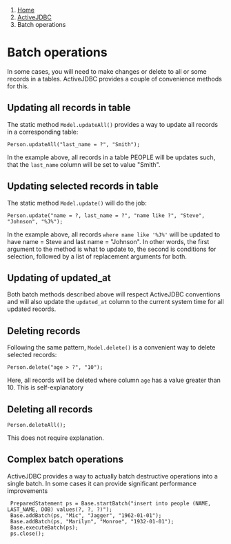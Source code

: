 <ol class=breadcrumb>
   <li><a href=/>Home</a></li>
   <li><a href=/activejdbc>ActiveJDBC</a></li>
   <li class=active>Batch operations</li>
</ol>
<div class=page-header>
   <h1>Batch operations <small></small></h1>
</div>




In some cases, you will need to make changes or delete to all or some records in a tables. ActiveJDBC provides a couple of convenience methods for this.

## Updating all records in table

The static method `Model.updateAll()` provides a way to update all records in a corresponding table:

~~~~ {.prettyprint}
Person.updateAll("last_name = ?", "Smith");
~~~~

In the example above, all records in a table PEOPLE will be updates such, that the `last_name` column will be set to value "Smith".

## Updating selected records in table

The static method `Model.update()` will do the job:

~~~~ {.prettyprint}
Person.update("name = ?, last_name = ?", "name like ?", "Steve", "Johnson", "%J%");
~~~~

In the example above, all records `where name like '%J%'` will be updated to have name = Steve and last name = "Johnson". In other words, the first argument to the method is what to update to, the second is conditions for selection, followed by a list of replacement arguments for both.

## Updating of updated\_at

Both batch methods described above will respect ActiveJDBC conventions and will also update the `updated_at` column to the current system time for all updated records.

## Deleting records

Following the same pattern, `Model.delete()` is a convenient way to delete selected records:

~~~~ {.prettyprint}
Person.delete("age > ?", "10");
~~~~

Here, all records will be deleted where column `age` has a value greater than 10. This is self-explanatory

## Deleting all records

~~~~ {.prettyprint}
Person.deleteAll();
~~~~

This does not require explanation.

## Complex batch operations

ActiveJDBC provides a way to actually batch destructive operations into a single batch.
In some cases it can provide significant performance improvements

~~~~ {.java}
 PreparedStatement ps = Base.startBatch("insert into people (NAME, LAST_NAME, DOB) values(?, ?, ?)");
 Base.addBatch(ps, "Mic", "Jagger", "1962-01-01");
 Base.addBatch(ps, "Marilyn", "Monroe", "1932-01-01");
 Base.executeBatch(ps);
 ps.close();
~~~~
